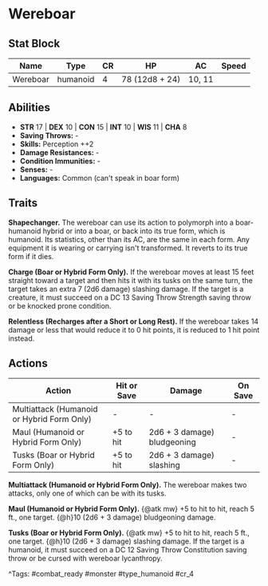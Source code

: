 # Wereboar

## Stat Block

| Name | Type | CR | HP | AC | Speed |
|------|------|----|----|----|-------|
| Wereboar | humanoid | 4 | 78 (12d8 + 24) | 10, 11 |  |

## Abilities

- **STR** 17 | **DEX** 10 | **CON** 15 | **INT** 10 | **WIS** 11 | **CHA** 8
- **Saving Throws:** -  
- **Skills:** Perception ++2  
- **Damage Resistances:** -  
- **Condition Immunities:** -  
- **Senses:** -  
- **Languages:** Common (can't speak in boar form)

## Traits

**Shapechanger.** The wereboar can use its action to polymorph into a boar-humanoid hybrid or into a boar, or back into its true form, which is humanoid. Its statistics, other than its AC, are the same in each form. Any equipment it is wearing or carrying isn't transformed. It reverts to its true form if it dies.

**Charge (Boar or Hybrid Form Only).** If the wereboar moves at least 15 feet straight toward a target and then hits it with its tusks on the same turn, the target takes an extra 7 (2d6 damage) slashing damage. If the target is a creature, it must succeed on a DC 13 Saving Throw Strength saving throw or be knocked prone condition.

**Relentless (Recharges after a Short or Long Rest).** If the wereboar takes 14 damage or less that would reduce it to 0 hit points, it is reduced to 1 hit point instead.


## Actions

| Action | Hit or Save | Damage | On Save |
|--------|--------------|--------|----------|
| Multiattack (Humanoid or Hybrid Form Only) | - | - | - |
| Maul (Humanoid or Hybrid Form Only) | +5 to hit | 2d6 + 3 damage) bludgeoning | - |
| Tusks (Boar or Hybrid Form Only) | +5 to hit | 2d6 + 3 damage) slashing | - |

**Multiattack (Humanoid or Hybrid Form Only).** The wereboar makes two attacks, only one of which can be with its tusks.

**Maul (Humanoid or Hybrid Form Only).** {@atk mw} +5 to hit to hit, reach 5 ft., one target. {@h}10 (2d6 + 3 damage) bludgeoning damage.

**Tusks (Boar or Hybrid Form Only).** {@atk mw} +5 to hit to hit, reach 5 ft., one target. {@h}10 (2d6 + 3 damage) slashing damage. If the target is a humanoid, it must succeed on a DC 12 Saving Throw Constitution saving throw or be cursed with wereboar lycanthropy.


^Tags: #combat_ready #monster #type_humanoid #cr_4